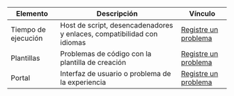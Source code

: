 Elemento | Descripción | Vínculo
---------|-------|-----------
Tiempo de ejecución | Host de script, desencadenadores y enlaces, compatibilidad con idiomas | [Registre un problema](https://github.com/Azure/azure-webjobs-sdk-script/issues)
Plantillas | Problemas de código con la plantilla de creación | [Registre un problema](https://github.com/Azure/azure-webjobs-sdk-templates/issues)
Portal | Interfaz de usuario o problema de la experiencia | [Registre un problema](https://github.com/ProjectKudu/WebJobsPortal/issues)

<!---HONumber=AcomDC_0413_2016-->